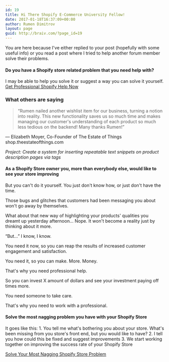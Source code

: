 ```yaml
---
id: 19
title: Hi There Shopify E-Commerce University Fellow!
date: 2017-01-18T16:37:09+00:00
author: Rumen Dimitrov
layout: page
guid: http://braiv.com/?page_id=19
---
```

You are here because I've either replied to your post (hopefully with some useful info) or you read a post where I tried to help another forum member solve their problems.

<h4>Do you have a Shopify store related problem that you need help with?</h4> 
I may be able to help you solve it or suggest a way you can solve it yourself.
<a class="button" href="http://braiv.com/contact/">Get Professional Shopify Help Now</a> 

<h3>What others are saying</h3>
<blockquote>“Rumen nailed another wishlist item for our business, turning a notion into reality. This new functionality saves us so much time and makes managing our customer's understanding of each product so much less tedious on the backend! Many thanks Rumen!”</blockquote>
— Elizabeth Moyer, 
Co-Founder of The Estate of Things
shop.theestateofthings.com

<em>Project: Create a system for inserting repeatable text snippets on product description pages via tags</em>

<h4>As a Shopify Store owner you, more than everybody else, would like to see your store improving</h4>
But you can't do it yourself. You just don't know how, or just don't have the time.

Those bugs and glitches that customers had been messaging you about won't go away by themselves.

What about that new way of highlighting your products' qualities you dreamt up yesterday afternoon... Nope. It won't become a reality just by thinking about it more.

“But...”
I know, I know.

You need it now, so you can reap the results of increased customer engagement and satisfaction.

You need it, so you can make. More. Money.

That's why you need professional help. 

So you can invest X amount of dollars and see your investment paying off times more.

You need someone to take care.

That's why you need to work with a professional.

<h4>Solve the most nagging problem you have with your Shopify Store</h4>
It goes like this:
1. You tell me what's bothering you about your store. What's been missing from you store's front end, but you would like to have?
2. I tell you how could this be fixed and suggest improvements
3. We start working together on improving the success rate of your Shopify Store

<a class="button" href="http://braiv.com/contact/">Solve Your Most Nagging Shopify Store Problem</a> 